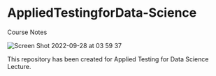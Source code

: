 # AppliedTestingforData-Science
Course Notes



![Screen Shot 2022-09-28 at 03 59 37](https://user-images.githubusercontent.com/53918883/192663837-19355c0e-ae27-48e0-ac72-dff0cc30d554.png)










This repository has been created for Applied Testing for Data Science Lecture.






